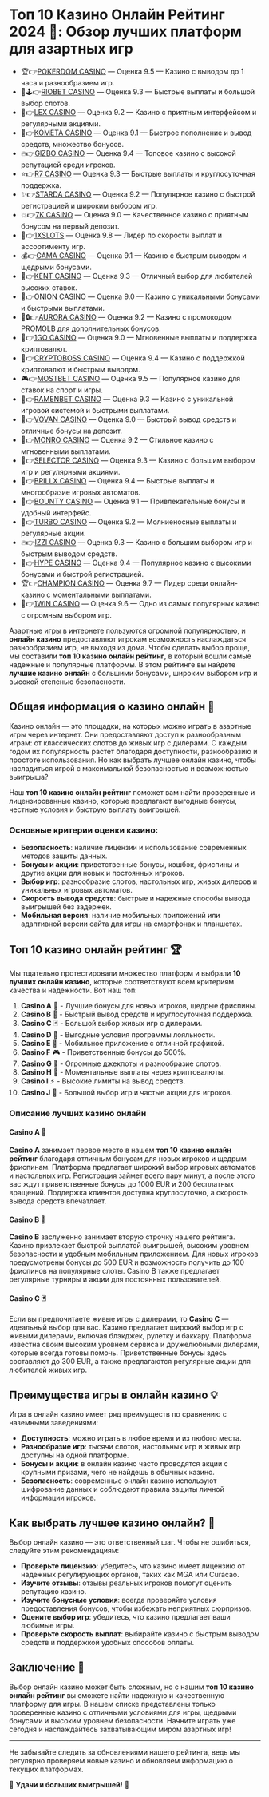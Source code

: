 # Топ 10 Казино Онлайн Рейтинг 2024 🎰: Обзор лучших платформ для азартных игр
- 🏆👉[POKERDOM CASINO](https://brandplay.link/Bxg7SC7H) — Оценка 9.5 — Казино с выводом до 1 часа и разнообразием игр.
- 🌟🕹️👉[RIOBET CASINO](https://brandplay.link/dtx89f2L) — Оценка 9.3 — Быстрые выплаты и большой выбор слотов.
- 🎲👉[LEX CASINO](https://brandplay.link/2HFTmBc8) — Оценка 9.2 — Казино с приятным интерфейсом и регулярными акциями.
- 🚀👉[KOMETA CASINO](https://brandplay.link/tLG15CCb) — Оценка 9.1 — Быстрое пополнение и вывод средств, множество бонусов.
- 🔥👉[GIZBO CASINO](https://gizbo-tea02.com/c8e962e89) — Оценка 9.4 — Топовое казино с высокой репутацией среди игроков.
- ⭐👉[R7 CASINO](https://brandplay.link/zPmNmTWG) — Оценка 9.3 — Быстрые выплаты и круглосуточная поддержка.
- ✨👉[STARDA CASINO](https://brandplay.link/cpFQbWKn) — Оценка 9.2 — Популярное казино с быстрой регистрацией и широким выбором игр.
- 💥👉[7K CASINO](https://brandplay.link/dd46bNgD) — Оценка 9.0 — Качественное казино с приятным бонусом на первый депозит.
- 💸👉[1XSLOTS](https://brandplay.link/R4xfxqdm) — Оценка 9.8 — Лидер по скорости выплат и ассортименту игр.
- 💰👉[GAMA CASINO](https://brandplay.link/zrZpLFTP) — Оценка 9.1 — Казино с быстрым выводом и щедрыми бонусами.
- 🎯👉[KENT CASINO](https://passage-through-deserts.com/de0514c15) — Оценка 9.3 — Отличный выбор для любителей высоких ставок.
- 🧅👉[ONION CASINO](https://obclk001-2d.top/click?offer_id=986&partner_id=10542&landing_id=1798&utm_medium=affiliate&sub_1=oncasino3) — Оценка 9.0 — Казино с уникальными бонусами и быстрыми выплатами.
- 🌌🔒👉[AURORA CASINO](https://10trafic-stat2.com/click/668546566bcc6313411604c7/6766/15114/subaccount?promocode=PROMOLB) — Оценка 9.2 — Казино с промокодом PROMOLB для дополнительных бонусов.
- 🚀👉[1GO CASINO](https://1go-ircp01.com/ce015f410) — Оценка 9.0 — Мгновенные выплаты и поддержка криптовалют.
- 🏦👉[CRYPTOBOSS CASINO](https://cryptobossc.online/d847bcfa9) — Оценка 9.4 — Казино с поддержкой криптовалют и быстрым выводом.
- 🎮👉[MOSTBET CASINO](https://ktbtis024ifqfn0mst.com/beQs) — Оценка 9.5 — Популярное казино для ставок на спорт и игры.
- 🍜👉[RAMENBET CASINO](https://get.saltyram.com/ru/registration?apkpop=0&partner=p24970p3296034p5526) — Оценка 9.3 — Казино с уникальной игровой системой и быстрыми выплатами.
- 🎰👉[VOVAN CASINO](https://vovan.site/d2375cf9b) — Оценка 9.0 — Быстрый вывод средств и отличные бонусы на депозит.
- 🎩👉[MONRO CASINO](https://mnr-ircp01.com/c3ce72a2c) — Оценка 9.2 — Стильное казино с мгновенными выплатами.
- 🎯👉[SELECTOR CASINO](https://gosel.pl/SELVK) — Оценка 9.3 — Казино с большим выбором игр и регулярными акциями.
- 💎👉[BRILLX CASINO](https://brillx.pub/BRIVK) — Оценка 9.4 — Быстрые выплаты и многообразие игровых автоматов.
- 🎁👉[BOUNTY CASINO](https://bounty-casino.de/BOVK) — Оценка 9.1 — Привлекательные бонусы и удобный интерфейс.
- 🚗👉[TURBO CASINO](https://turbo-casino.pro/TURVK) — Оценка 9.2 — Молниеносные выплаты и регулярные акции.
- 🔥👉[IZZI CASINO](https://izzi-fr03.com/ca7c8a7b7) — Оценка 9.3 — Казино с большим выбором игр и быстрым выводом средств.
- 🎉👉[HYPE CASINO](https://hypekaz.com/dc2f44ad0) — Оценка 9.4 — Популярное казино с высокими бонусами и быстрой регистрацией.
- 🏆👉[CHAMPION CASINO](https://champcasino.ink/pobeda/doa-hats?p80412p305331p112c) — Оценка 9.7 — Лидер среди онлайн-казино с моментальными выплатами.
- 🥇👉[1WIN CASINO](https://brandplay.link/6F5VqbyZ) — Оценка 9.6 — Одно из самых популярных казино с огромным выбором игр.

Азартные игры в интернете пользуются огромной популярностью, и **онлайн казино** предоставляют игрокам возможность наслаждаться разнообразием игр, не выходя из дома. Чтобы сделать выбор проще, мы составили **топ 10 казино онлайн рейтинг**, в который вошли самые надежные и популярные платформы. В этом рейтинге вы найдете **лучшие казино онлайн** с большими бонусами, широким выбором игр и высокой степенью безопасности.

## Общая информация о казино онлайн 🎲

Казино онлайн — это площадки, на которых можно играть в азартные игры через интернет. Они предоставляют доступ к разнообразным играм: от классических слотов до живых игр с дилерами. С каждым годом их популярность растет благодаря доступности, разнообразию и простоте использования. Но как выбрать лучшее онлайн казино, чтобы насладиться игрой с максимальной безопасностью и возможностью выигрыша? 

Наш **топ 10 казино онлайн рейтинг** поможет вам найти проверенные и лицензированные казино, которые предлагают выгодные бонусы, честные условия и быструю выплату выигрышей.

### Основные критерии оценки казино:

- **Безопасность**: наличие лицензии и использование современных методов защиты данных.
- **Бонусы и акции**: приветственные бонусы, кэшбэк, фриспины и другие акции для новых и постоянных игроков.
- **Выбор игр**: разнообразие слотов, настольных игр, живых дилеров и уникальных игровых автоматов.
- **Скорость вывода средств**: быстрые и надежные способы вывода выигрышей без задержек.
- **Мобильная версия**: наличие мобильных приложений или адаптивной версии сайта для игры на смартфонах и планшетах.

## Топ 10 казино онлайн рейтинг 🏆

Мы тщательно протестировали множество платформ и выбрали **10 лучших онлайн казино**, которые соответствуют всем критериям качества и надежности. Вот наш топ:

1. **Casino A** 🎰 - Лучшие бонусы для новых игроков, щедрые фриспины.
2. **Casino B** 🎲 - Быстрый вывод средств и круглосуточная поддержка.
3. **Casino C** 🃏 - Большой выбор живых игр с дилерами.
4. **Casino D** 🎉 - Выгодные условия программы лояльности.
5. **Casino E** 🎯 - Мобильное приложение с отличной графикой.
6. **Casino F** 🎮 - Приветственные бонусы до 500%.
7. **Casino G** 🤑 - Огромные джекпоты и разнообразие слотов.
8. **Casino H** 💎 - Моментальные выплаты через криптовалюты.
9. **Casino I** ⚡ - Высокие лимиты на вывод средств.
10. **Casino J** 🏅 - Большой выбор игр и частые акции для игроков.

### Описание лучших казино онлайн

#### Casino A 🎰

**Casino A** занимает первое место в нашем **топ 10 казино онлайн рейтинг** благодаря отличным бонусам для новых игроков и щедрым фриспинам. Платформа предлагает широкий выбор игровых автоматов и настольных игр. Регистрация займет всего пару минут, а после этого вас ждут приветственные бонусы до 1000 EUR и 200 бесплатных вращений. Поддержка клиентов доступна круглосуточно, а скорость вывода средств впечатляет.

#### Casino B 🎲

**Casino B** заслуженно занимает вторую строчку нашего рейтинга. Казино привлекает быстрой выплатой выигрышей, высоким уровнем безопасности и удобным мобильным приложением. Для новых игроков предусмотрены бонусы до 500 EUR и возможность получить до 100 фриспинов на популярные слоты. Casino B также предлагает регулярные турниры и акции для постоянных пользователей.

#### Casino C 🃏

Если вы предпочитаете живые игры с дилерами, то **Casino C** — идеальный выбор для вас. Казино предлагает широкий выбор игр с живыми дилерами, включая блэкджек, рулетку и баккару. Платформа известна своим высоким уровнем сервиса и дружелюбными дилерами, которые всегда готовы помочь. Приветственные бонусы здесь составляют до 300 EUR, а также предлагаются регулярные акции для любителей живых игр.

## Преимущества игры в онлайн казино 💡

Игра в онлайн казино имеет ряд преимуществ по сравнению с наземными заведениями:

- **Доступность**: можно играть в любое время и из любого места.
- **Разнообразие игр**: тысячи слотов, настольных игр и живых игр доступны на одной платформе.
- **Бонусы и акции**: в онлайн казино часто проводятся акции с крупными призами, чего не найдешь в обычных казино.
- **Безопасность**: современные онлайн казино используют шифрование данных и соблюдают правила защиты личной информации игроков.

## Как выбрать лучшее казино онлайн? 🎯

Выбор онлайн казино — это ответственный шаг. Чтобы не ошибиться, следуйте этим рекомендациям:

- **Проверьте лицензию**: убедитесь, что казино имеет лицензию от надежных регулирующих органов, таких как MGA или Curacao.
- **Изучите отзывы**: отзывы реальных игроков помогут оценить репутацию казино.
- **Изучите бонусные условия**: всегда проверяйте условия предоставления бонусов, чтобы избежать неприятных сюрпризов.
- **Оцените выбор игр**: убедитесь, что казино предлагает ваши любимые игры.
- **Проверьте скорость выплат**: выбирайте казино с быстрым выводом средств и поддержкой удобных способов оплаты.

## Заключение 🎉

Выбор онлайн казино может быть сложным, но с нашим **топ 10 казино онлайн рейтинг** вы сможете найти надежную и качественную платформу для игры. В нашем списке представлены только проверенные казино с отличными условиями для игры, щедрыми бонусами и высоким уровнем безопасности. Начните играть уже сегодня и наслаждайтесь захватывающим миром азартных игр!

---

Не забывайте следить за обновлениями нашего рейтинга, ведь мы регулярно проверяем новые казино и обновляем информацию о текущих платформах.

🎰 **Удачи и больших выигрышей!** 🎲
